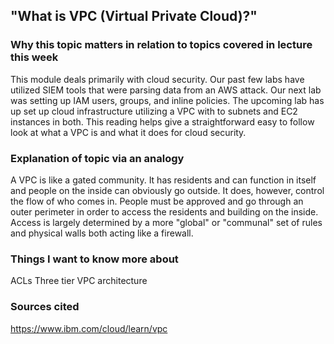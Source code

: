 ## "What is VPC (Virtual Private Cloud)?"

### Why this topic matters in relation to topics covered in lecture this week
This module deals primarily with cloud security. Our past few labs have utilized SIEM tools that were parsing data from an AWS attack. Our next lab was 
setting up IAM users, groups, and inline policies. The upcoming lab has up set up cloud infrastructure utilizing a VPC with to subnets and EC2 instances
in both. This reading helps give a straightforward easy to follow look at what a VPC is and what it does for cloud security. 

### Explanation of topic via an analogy 
A VPC is like a gated community. It has residents and can function in itself and people on the inside can obviously go outside. It does, however, control
the flow of who comes in. People must be approved and go through an outer perimeter in order to access the residents and building on the inside. Access 
is largely determined by a more "global" or "communal" set of rules and physical walls both acting like a firewall.

### Things I want to know more about
ACLs
Three tier VPC architecture 

### Sources cited
https://www.ibm.com/cloud/learn/vpc
